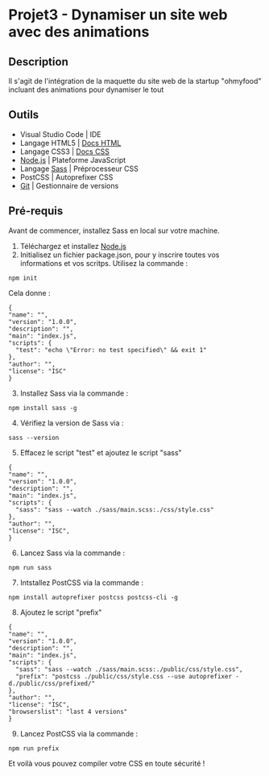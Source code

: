 # Projet3 - Dynamiser un site web avec des animations

## Description

Il s'agit de l'intégration de la maquette du site web de la startup "ohmyfood" incluant des animations pour dynamiser le tout

## Outils

- Visual Studio Code | IDE
- Langage HTML5 | [Docs HTML](https://developer.mozilla.org/fr/docs/Glossaire/HTML)
- Langage CSS3 | [Docs CSS](https://developer.mozilla.org/fr/docs/Glossaire/CSS)
- [Node.js](https://nodejs.org/en/docs/) | Plateforme JavaScript
- Langage [Sass](https://sass-lang.com/) | Préprocesseur CSS
- PostCSS | Autoprefixer CSS
- [Git](https://git-scm.com/) | Gestionnaire de versions

## Pré-requis

Avant de commencer, installez Sass en local sur votre machine.

1. Téléchargez et installez [Node.js](https://nodejs.org/en/download/)
2. Initialisez un fichier package.json, pour y inscrire toutes vos informations et vos scritps. Utilisez la commande :
```bach
npm init
```
Cela donne :
```bach
{
"name": "",
"version": "1.0.0",
"description": "",
"main": "index.js",
"scripts": {
  "test": "echo \"Error: no test specified\" && exit 1"
},
"author": "",
"license": "ISC"
}
```

3. Installez Sass via la commande :
```bach
npm install sass -g
```

4. Vérifiez la version de Sass via :
```bach
sass --version
```

5. Effacez le script "test" et ajoutez le script "sass"
```bach
{
"name": "",
"version": "1.0.0",
"description": "",
"main": "index.js",
"scripts": {
  "sass": "sass --watch ./sass/main.scss:./css/style.css"
},
"author": "",
"license": "ISC",
}
```

6. Lancez Sass via la commande :
```bach
npm run sass
```

7. Intstallez PostCSS via la commande :
```bach
npm install autoprefixer postcss postcss-cli -g
```

8. Ajoutez le script "prefix"
```bach
{
"name": "",
"version": "1.0.0",
"description": "",
"main": "index.js",
"scripts": {
  "sass": "sass --watch ./sass/main.scss:./public/css/style.css",
  "prefix": "postcss ./public/css/style.css --use autoprefixer -d./public/css/prefixed/"
},
"author": "",
"license": "ISC",
"browserslist": "last 4 versions"
}
```

9. Lancez PostCSS via la commande :
```bach
npm run prefix
```

Et voilà vous pouvez compiler votre CSS en toute sécurité !
